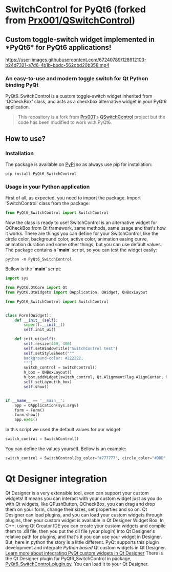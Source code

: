 # SwitchControl for PyQt6 (forked from [Prx001/QSwitchControl](https://github.com/Prx001/QSwitchControl))
## Custom toggle-switch widget implemented in \*PyQt6\* for PyQt6 applications!

https://user-images.githubusercontent.com/67240789/128912103-b24d7321-a7d6-4b1b-bbdc-562dbd20b358.mp4



### An easy-to-use and modern toggle switch for Qt Python binding PyQt
PyQt6_SwitchControl is a custom toggle-switch widget inherited from 'QCheckBox' class, and acts as a checkbox alternative widget in your PyQt6 application.
>This repository is a fork from [Prx001](https://github.com/Prx001/)'s [QSwitchControl](https://github.com/Prx001/QSwitchControl) project but the code has been modified to work with PyQt6.

## How to use?
### Installation
The package is available on [PyPi](https://pypi.org/project/PyQt6_SwitchControl) so as always use pip for installation:
```
pip install PyQt6_SwitchControl
```

### Usage in your Python application
First of all, as expected, you need to import the package.
Import 'SwitchControl' class from the package:
```python
from PyQt6_SwitchControl import SwitchControl
```
Now the class is ready to use!
SwitchControl is an alternative widget for QCheckBox from Qt framework, same methods, same usage and that's how it works.
There are things you can define for your SwitchControl, like the circle color, background color, active color, animation easing curve, animation duration and some other things, but you can use default values. The package contains a '__main__' script, so you can test the widget easily:
```
python -m PyQt6_SwitchControl
```
Bellow is the '__main__' script:
```python
import sys

from PyQt6.QtCore import Qt
from PyQt6.QtWidgets import QApplication, QWidget, QHBoxLayout

from PyQt6_SwitchControl import SwitchControl


class Form(QWidget):
    def __init__(self):
        super().__init__()
        self.init_ui()

    def init_ui(self):
        self.resize(400, 400)
        self.setWindowTitle("SwitchControl test")
        self.setStyleSheet("""
		background-color: #222222;
		""")
        switch_control = SwitchControl()
        h_box = QHBoxLayout()
        h_box.addWidget(switch_control, Qt.AlignmentFlag.AlignCenter, Qt.AlignmentFlag.AlignCenter)
        self.setLayout(h_box)
        self.show()


if __name__ == '__main__':
    app = QApplication(sys.argv)
    form = Form()
    form.show()
    app.exec()
```
In this script we used the default values for our widget:
```python
switch_control = SwitchControl()
```
You can define the values yourself. Bellow is an example:
```python
switch_control = SwitchControl(bg_color="#777777", circle_color="#DDD", active_color="#aa00ff", animation_curve=QtCore.QEasingCurve.InOutCubic, animation_duration=300, checked=True, change_cursor=False)
```
# Qt Designer integration
Qt Designer is a very extensible tool, even can support your custom widgets!
It means you can interact with your custom widget just as you do with Qt 
widgets, like QPushButton, QCheckBox, you can drag and drop them on your 
form, change their sizes, set properties and so on. Qt Designer can load 
plugins, and you can load your custom widgets through plugins, then your 
custom widget is available in Qt Designer Widget Box. In C++, using Qt 
Creator IDE you can create your custom widgets and compile them to .dll file, 
then you put the dll file (your plugin) into Qt Designer's relative path for 
plugins, and that's it you can use your widget in Designer. But, here in python 
the story is a little different. PyQt supports this plugin development and 
integrate *Python based* Qt custom widgets in Qt Designer. [Learn more about integrating PyQt custom widgets in Qt Designer](https://wiki.python.org/moin/PyQt/Using_Python_Custom_Widgets_in_Qt_Designer) 
There is the Qt Designer 
plugin for PyQt6_SwitchControl in package, [PyQt6_SwitchControl_plugin.py](https://github.com/M1GW/PyQt6_SwitchControl/blob/main/PyQt6_SwitchControl/PyQt6_SwitchControl_plugin.py).
You can load it to your Qt Designer.
